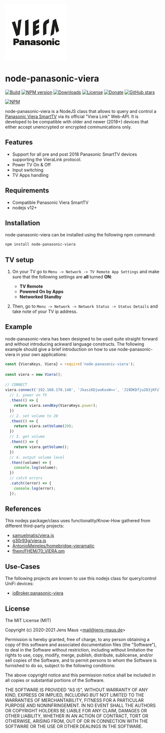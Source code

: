 ![Logo](viera.png)
# node-panasonic-viera

[![Build](https://github.com/jens-maus/node-panasonic-viera/workflows/CI/badge.svg)](https://github.com/jens-maus/node-panasonic-viera/actions)
[![NPM version](http://img.shields.io/npm/v/node-panasonic-viera.svg)](https://www.npmjs.com/package/node-panasonic-viera)
[![Downloads](https://img.shields.io/npm/dm/node-panasonic-viera.svg)](https://www.npmjs.com/package/node-panasonic-viera)
[![License](https://img.shields.io/github/license/jens-maus/node-panasonic-viera.svg)](https://github.com/jens-maus/node-panasonic-viera/blob/master/LICENSE)
[![Donate](https://img.shields.io/badge/Donate-PayPal-green.svg)](https://www.paypal.com/cgi-bin/webscr?cmd=_s-xclick&hosted_button_id=RAQSDY9YNZVCL)
[![GitHub stars](https://img.shields.io/github/stars/jens-maus/node-panasonic-viera.svg?style=social&label=Star)](https://github.com/jens-maus/node-panasonic-viera/stargazers/)

[![NPM](https://nodei.co/npm/node-panasonic-viera.png?downloads=true)](https://nodei.co/npm/node-panasonic-viera/)

node-panasonic-viera is a NodeJS class that allows to query and control a [Panasonic Viera SmartTV](https://www.panasonic.com/de/consumer/wir-leben-technik/flachbildfernseher.html) via its official "Viera Link" Web-API. It is developed to be compatible with older and newer (2018+) devices that either accept unencrypted or encrypted communications only.

## Features
* Support for all pre and post 2018 Panasonic SmartTV devices supporting the VieraLink protocol.
* Power TV On & Off
* Input switching
* TV Apps handling

## Requirements
* Compatible Panasonic Viera SmartTV
* nodejs v12+

## Installation
node-panasonic-viera can be installed using the following npm command:

```sh
npm install node-panasonic-viera
```

## TV setup

1. On your TV go to `Menu -> Network -> TV Remote App Settings` and make sure that the following settings are **all** turned **ON**:

   - **TV Remote**
   - **Powered On by Apps**
   - **Networked Standby**

2. Then, go to `Menu -> Network -> Network Status -> Status Details` and take note of your TV ip address.

## Example
node-panasonic-viera has been designed to be used quite straight forward and without introducing
ackward language constructs. The following example should give a brief introduction on
how to use node-panasonic-viera in your own applications:

```js
const {VieraKeys, Viera} = require('node-panasonic-viera');

const viera = new Viera();

// CONNECT
viera.connect('192.168.178.140', 'JkasiKDjwuKasW==', 'J19DKDfju283jKFzlaO9za==')
  // 1. power on TV
  .then(() => {
    return viera.sendKey(VieraKeys.power);
  })
  // 2. set volume to 20
  .then(() => {
    return viera.setVolume(20);
  })
  // 3. get volume
  .then(() => {
    return viera.getVolume();
  })
  // 4. output volume level
  .then((volume) => {
    console.log(volume);
  })
  // catch errors
  .catch((error) => {
    console.log(error);
  });
```

## References
This nodejs package/class uses functionality/Know-How gathered from different third-party projects:

* [samuelmatis/viera.js](https://github.com/samuelmatis/viera.js)
* [g30r93g/viera.js](https://github.com/g30r93g/viera.js)
* [AntonioMeireles/homebridge-vieramatic](https://github.com/AntonioMeireles/homebridge-vieramatic)
* [fhem/FHEM/70_VIERA.pm](https://github.com/mhop/fhem-mirror/blob/master/fhem/FHEM/70_VIERA.pm)

## Use-Cases
The following projects are known to use this nodejs class for query/control UniFi devices:

* [ioBroker.panasonic-viera](https://github.com/iobroker-community-adapters/ioBroker.panasonic-viera)

## License
The MIT License (MIT)

Copyright (c) 2020-2021 Jens Maus &lt;mail@jens-maus.de&gt;

Permission is hereby granted, free of charge, to any person obtaining a copy
of this software and associated documentation files (the "Software"), to deal
in the Software without restriction, including without limitation the rights
to use, copy, modify, merge, publish, distribute, sublicense, and/or sell
copies of the Software, and to permit persons to whom the Software is
furnished to do so, subject to the following conditions:

The above copyright notice and this permission notice shall be included in
all copies or substantial portions of the Software.

THE SOFTWARE IS PROVIDED "AS IS", WITHOUT WARRANTY OF ANY KIND, EXPRESS OR
IMPLIED, INCLUDING BUT NOT LIMITED TO THE WARRANTIES OF MERCHANTABILITY,
FITNESS FOR A PARTICULAR PURPOSE AND NONINFRINGEMENT. IN NO EVENT SHALL THE
AUTHORS OR COPYRIGHT HOLDERS BE LIABLE FOR ANY CLAIM, DAMAGES OR OTHER
LIABILITY, WHETHER IN AN ACTION OF CONTRACT, TORT OR OTHERWISE, ARISING FROM,
OUT OF OR IN CONNECTION WITH THE SOFTWARE OR THE USE OR OTHER DEALINGS IN
THE SOFTWARE.
